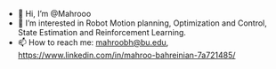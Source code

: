 - 👋 Hi, I’m @Mahrooo
- 👀 I’m interested in Robot Motion planning, Optimization and Control, State Estimation and Reinforcement Learning.
- 📫 How to reach me: mahroobh@bu.edu, https://www.linkedin.com/in/mahroo-bahreinian-7a721485/

<!---
Mahrooo/Mahrooo is a ✨ special ✨ repository because its `README.md` (this file) appears on your GitHub profile.
You can click the Preview link to take a look at your changes.
--->
